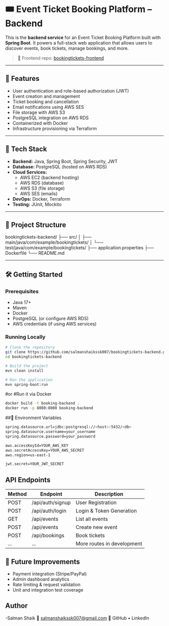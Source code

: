 # 🎟️ Event Ticket Booking Platform – Backend

This is the **backend service** for an Event Ticket Booking Platform built with **Spring Boot**. It powers a full-stack web application that allows users to discover events, book tickets, manage bookings, and more.

> 🔗 Frontend repo: [bookingtickets-frontend](https://github.com/salmanshaikssk007/bookingtickets-frontend)

---

## 🚀 Features

- User authentication and role-based authorization (JWT)
- Event creation and management
- Ticket booking and cancellation
- Email notifications using AWS SES
- File storage with AWS S3
- PostgreSQL integration on AWS RDS
- Containerized with Docker
- Infrastructure provisioning via Terraform

---

## 🧱 Tech Stack

- **Backend:** Java, Spring Boot, Spring Security, JWT
- **Database:** PostgreSQL (hosted on AWS RDS)
- **Cloud Services:**  
  - AWS EC2 (backend hosting)  
  - AWS RDS (database)  
  - AWS S3 (file storage)  
  - AWS SES (emails)
- **DevOps:** Docker, Terraform
- **Testing:** JUnit, Mockito

---

## 📁 Project Structure
bookingtickets-backend/
├── src/
│   ├── main/java/com/example/bookingtickets/
│   └── test/java/com/example/bookingtickets/
├── application.properties
├── Dockerfile
└── README.md

---

## 🛠️ Getting Started

### Prerequisites

- Java 17+
- Maven
- Docker
- PostgreSQL (or configure AWS RDS)
- AWS credentials (if using AWS services)

### Running Locally

```bash
# Clone the repository
git clone https://github.com/salmanshaikssk007/bookingtickets-backend.git
cd bookingtickets-backend

# Build the project
mvn clean install

# Run the application
mvn spring-boot:run
```

#or
#Run it via Docker
```bash
docker build -t booking-backend .
docker run -p 8080:8080 booking-backend
```
##🔐 Environment Variables
```bash
spring.datasource.url=jdbc:postgresql://<host>:5432/<db>
spring.datasource.username=your_username
spring.datasource.password=your_password

aws.accessKeyId=YOUR_AWS_KEY
aws.secretAccessKey=YOUR_AWS_SECRET
aws.region=us-east-1

jwt.secret=YOUR_JWT_SECRET
```
## API Endpoints
| Method | Endpoint           | Description              |
|--------|--------------------|--------------------------|
| POST   | /api/auth/signup   | User Registration        |
| POST   | /api/auth/login    | Login & Token Generation |
| GET    | /api/events        | List all events          |
| POST   | /api/events        | Create new event         |
| POST   | /api/bookings      | Book tickets             |
| ...    | ...                | More routes in development |

## 📌 Future Improvements
- Payment integration (Stripe/PayPal)
- Admin dashboard analytics
- Rate limiting & request validation
- Unit and integration test coverage

## Author
-Salman Shaik
📧 salmanshaikssk007@gmail.com
🔗 GitHub • LinkedIn
